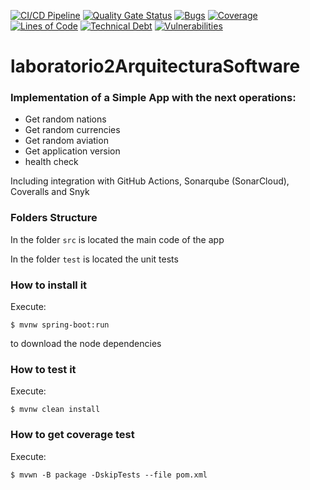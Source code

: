  [![CI/CD Pipeline](https://github.com/restrepotorres/laboratorio2ArquitecturaSoftware/actions/workflows/build.yml/badge.svg)](https://github.com/restrepotorres/laboratorio2ArquitecturaSoftware/actions/workflows/build.yml)
 [![Quality Gate Status](https://sonarcloud.io/api/project_badges/measure?project=RestrepoTorres_laboratorio2ArquitecturaSoftware&metric=alert_status)](https://sonarcloud.io/summary/new_code?id=RestrepoTorres_laboratorio2ArquitecturaSoftware)
 [![Bugs](https://sonarcloud.io/api/project_badges/measure?project=RestrepoTorres_laboratorio2ArquitecturaSoftware&metric=bugs)](https://sonarcloud.io/summary/new_code?id=RestrepoTorres_laboratorio2ArquitecturaSoftware)
 [![Coverage](https://sonarcloud.io/api/project_badges/measure?project=RestrepoTorres_laboratorio2ArquitecturaSoftware&metric=coverage)](https://sonarcloud.io/summary/new_code?id=RestrepoTorres_laboratorio2ArquitecturaSoftware)
 [![Lines of Code](https://sonarcloud.io/api/project_badges/measure?project=RestrepoTorres_laboratorio2ArquitecturaSoftware&metric=ncloc)](https://sonarcloud.io/summary/new_code?id=RestrepoTorres_laboratorio2ArquitecturaSoftware)
 [![Technical Debt](https://sonarcloud.io/api/project_badges/measure?project=RestrepoTorres_laboratorio2ArquitecturaSoftware&metric=sqale_index)](https://sonarcloud.io/summary/new_code?id=RestrepoTorres_laboratorio2ArquitecturaSoftware)
 [![Vulnerabilities](https://sonarcloud.io/api/project_badges/measure?project=RestrepoTorres_laboratorio2ArquitecturaSoftware&metric=vulnerabilities)](https://sonarcloud.io/summary/new_code?id=RestrepoTorres_laboratorio2ArquitecturaSoftware)
 
# laboratorio2ArquitecturaSoftware

### Implementation of a Simple App with the next operations:

* Get random nations
* Get random currencies
* Get random aviation
* Get application version
* health check

Including integration with GitHub Actions, Sonarqube (SonarCloud), Coveralls and Snyk

### Folders Structure

In the folder `src` is located the main code of the app

In the folder `test` is located the unit tests

### How to install it

Execute:

```shell
$ mvnw spring-boot:run
```
to download the node dependencies

### How to test it

Execute:

```shell
$ mvnw clean install
```

### How to get coverage test

Execute:

```shell
$ mvwn -B package -DskipTests --file pom.xml
```
